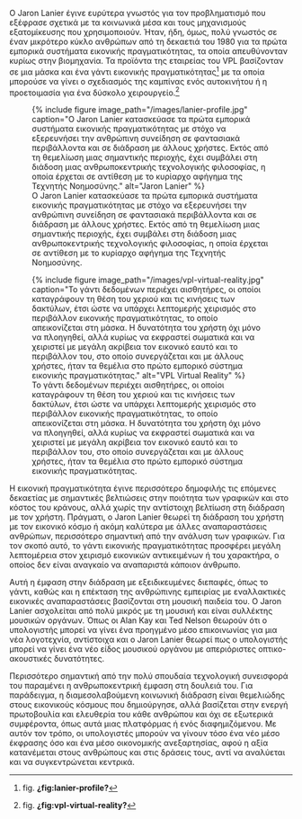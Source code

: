 Ο Jaron Lanier έγινε ευρύτερα γνωστός για τον προβληματισμό που εξέφρασε
σχετικά με τα κοινωνικά μέσα και τους μηχανισμούς εξατομίκευσης που
χρησιμοποιούν. Ήταν, ήδη, όμως, πολύ γνωστός σε έναν μικρότερο κύκλο
ανθρώπων από τη δεκαετιά του 1980 για τα πρώτα εμπορικά συστήματα
εικονικής πραγματικότητας, τα οποία απευθύνονταν κυρίως στην βιομηχανία.
Τα προϊόντα της εταιρείας του VPL βασίζονταν σε μια μάσκα και ένα γάντι
εικονικής πραγματικότητας[^1] με τα οποία μπορούσε να γίνει ο σχεδιασμός
της καμπίνας ενός αυτοκινήτου ή η προετοιμασία για ένα δύσκολο
χειρουργείο.[^2]

<figure id="fig:lanier-profile">
{% include figure image_path="/images/lanier-profile.jpg" caption="Ο
Jaron Lanier κατασκεύασε τα πρώτα εμπορικά συστήματα εικονικής
πραγματικότητας με στόχο να εξερευνήσει την ανθρώπινη συνείδηση σε
φαντασιακά περιβάλλοντα και σε διάδραση με άλλους χρήστες. Εκτός από τη
θεμελίωση μιας σημαντικής περιοχής, έχει συμβάλει στη διάδοση μιας
ανθρωποκεντρικής τεχνολογικής φιλοσοφίας, η οποία έρχεται σε αντίθεση με
το κυρίαρχο αφήγημα της Τεχνητής Νοημοσύνης." alt="Jaron Lanier" %}
<figcaption>
Ο Jaron Lanier κατασκεύασε τα πρώτα εμπορικά συστήματα εικονικής
πραγματικότητας με στόχο να εξερευνήσει την ανθρώπινη συνείδηση σε
φαντασιακά περιβάλλοντα και σε διάδραση με άλλους χρήστες. Εκτός από τη
θεμελίωση μιας σημαντικής περιοχής, έχει συμβάλει στη διάδοση μιας
ανθρωποκεντρικής τεχνολογικής φιλοσοφίας, η οποία έρχεται σε αντίθεση με
το κυρίαρχο αφήγημα της Τεχνητής Νοημοσύνης.
</figcaption>
</figure>
<figure id="fig:vpl-virtual-reality">
{% include figure image_path="/images/vpl-virtual-reality.jpg"
caption="Το γάντι δεδομένων περιέχει αισθητήρες, οι οποίοι καταγράφουν
τη θέση του χεριού και τις κινήσεις των δακτύλων, έτσι ώστε να υπάρχει
λεπτομερής χειρισμός στο περιβάλλον εικονικής πραγματικότητας, το οποίο
απεικονίζεται στη μάσκα. Η δυνατότητα του χρήστη όχι μόνο να πλοηγηθεί,
αλλά κυρίως να εκφραστεί σωματικά και να χειριστεί με μεγάλη ακρίβεια
τον εικονικό εαυτό και το περιβάλλον του, στο οποίο συνεργάζεται και με
άλλους χρήστες, ήταν τα θεμέλια στο πρώτο εμπορικό σύστημα εικονικής
πραγματικότητας." alt="VPL Virtual Reality" %}
<figcaption>
Το γάντι δεδομένων περιέχει αισθητήρες, οι οποίοι καταγράφουν τη θέση
του χεριού και τις κινήσεις των δακτύλων, έτσι ώστε να υπάρχει
λεπτομερής χειρισμός στο περιβάλλον εικονικής πραγματικότητας, το οποίο
απεικονίζεται στη μάσκα. Η δυνατότητα του χρήστη όχι μόνο να πλοηγηθεί,
αλλά κυρίως να εκφραστεί σωματικά και να χειριστεί με μεγάλη ακρίβεια
τον εικονικό εαυτό και το περιβάλλον του, στο οποίο συνεργάζεται και με
άλλους χρήστες, ήταν τα θεμέλια στο πρώτο εμπορικό σύστημα εικονικής
πραγματικότητας.
</figcaption>
</figure>

Η εικονική πραγματικότητα έγινε περισσότερο δημοφιλής τις επόμενες
δεκαετίας με σημαντικές βελτιώσεις στην ποιότητα των γραφικών και στο
κόστος του κράνους, αλλά χωρίς την αντίστοιχη βελτίωση στη διάδραση με
τον χρήστη. Πράγματι, ο Jaron Lanier θεωρεί τη διάδραση του χρήστη με
τον εικονικό κόσμο ή ακόμη καλύτερα με άλλες αναπαραστάσεις ανθρώπων,
περισσότερο σημαντική από την ανάλυση των γραφικών. Για τον σκοπό αυτό,
το γάντι εικονικής πραγματικότητας προσφέρει μεγάλη λεπτομέρεια στον
χειρισμό εικονικών αντικειμένων ή του χαρακτήρα, ο οποίος δεν είναι
αναγκαίο να αναπαριστά κάποιον άνθρωπο.

Αυτή η έμφαση στην διάδραση με εξειδικευμένες διεπαφές, όπως το γάντι,
καθώς και η επέκταση της ανθρώπινης εμπειρίας με εναλλακτικές εικονικές
αναπαραστάσεις βασίζονται στη μουσική παιδεία του. O Jaron Lanier
ασχολείται από πολύ μικρός με τη μουσική και είναι συλλέκτης μουσικών
οργάνων. Όπως οι Alan Kay και Ted Nelson θεωρούν ότι ο υπολογιστής
μπορεί να γίνει ένα προηγμένο μέσο επικοινωνίας για μια νέα λογοτεχνία,
αντίστοιχα και ο Jaron Lanier θεωρεί πως ο υπολογιστής μπορεί να γίνει
ένα νέο είδος μουσικού οργάνου με απεριόριστες οπτικο-ακουστικές
δυνατότητες.

Περισσότερο σημαντική από την πολύ σπουδαία τεχνολογική συνεισφορά του
παραμένει η ανθρωποκεντρική έμφαση στη δουλειά του. Για παράδειγμα, η
διαμεσολαβούμενη κοινωνική διάδραση είναι θεμελιώδης στους εικονικούς
κόσμους που δημιούργησε, αλλά βασίζεται στην ενεργή πρωτοβουλία και
ελευθερία του κάθε ανθρώπου και όχι σε εξωτερικά συμφέροντα, όπως αυτά
μιας πλατφόρμας ή ενός διαφημιζόμενου. Με αυτόν τον τρόπο, οι
υπολογιστές μπορούν να γίνουν τόσο ένα νέο μέσο έκφρασης όσο και ένα
μέσο οικονομικής ανεξαρτησίας, αφού η αξία κατανέμεται στους ανθρώπους
και στις δράσεις τους, αντί να αναλύεται και να συγκεντρώνεται κεντρικά.

[^1]: fig. **¿fig:lanier-profile?**

[^2]: fig. **¿fig:vpl-virtual-reality?**

